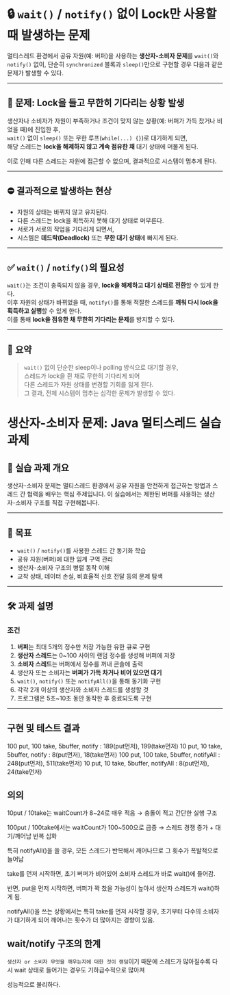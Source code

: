 # 🔒 `wait()` / `notify()` 없이 Lock만 사용할 때 발생하는 문제

멀티스레드 환경에서 공유 자원(예: 버퍼)을 사용하는 **생산자-소비자 문제**를 `wait()`와 `notify()` 없이, 단순히 `synchronized` 블록과 `sleep()`만으로 구현할 경우 다음과 같은 문제가 발생할 수 있다.

---

## 🧨 문제: **Lock을 들고 무한히 기다리는 상황 발생**

생산자나 소비자가 자원이 부족하거나 조건이 맞지 않는 상황(예: 버퍼가 가득 찼거나 비었을 때)에 진입한 후,  
`wait()` 없이 `sleep()` 또는 무한 루프(`while(...) {}`)로 대기하게 되면,  
해당 스레드는 **lock을 해제하지 않고 계속 점유한 채** 대기 상태에 머물게 된다.

이로 인해 다른 스레드는 자원에 접근할 수 없으며, 결과적으로 시스템이 멈추게 된다.

---

## ⛔ 결과적으로 발생하는 현상

- 자원의 상태는 바뀌지 않고 유지된다.
- 다른 스레드는 lock을 획득하지 못해 대기 상태로 머무른다.
- 서로가 서로의 작업을 기다리게 되면서,
- 시스템은 **데드락(Deadlock)** 또는 **무한 대기 상태**에 빠지게 된다.

---

## ✅ `wait()` / `notify()`의 필요성

`wait()`는 조건이 충족되지 않을 경우, **lock을 해제하고 대기 상태로 전환**할 수 있게 한다.  
이후 자원의 상태가 바뀌었을 때, `notify()`를 통해 적절한 스레드를 **깨워 다시 lock을 획득하고 실행**할 수 있게 한다.  
이를 통해 **lock을 점유한 채 무한히 기다리는 문제**를 방지할 수 있다.

---

## 📌 요약

> `wait()` 없이 단순한 sleep이나 polling 방식으로 대기할 경우,  
> 스레드가 lock을 쥔 채로 무한히 기다리게 되어  
> 다른 스레드가 자원 상태를 변경할 기회를 잃게 된다.  
> 그 결과, 전체 시스템이 멈추는 심각한 문제가 발생할 수 있다.


# 생산자-소비자 문제: Java 멀티스레드 실습 과제

## 🧩 실습 과제 개요

생산자-소비자 문제는 멀티스레드 환경에서 공유 자원을 안전하게 접근하는 방법과 스레드 간 협력을 배우는 핵심 주제입니다. 이 실습에서는 제한된 버퍼를 사용하는 생산자-소비자 구조를 직접 구현해봅니다.

---

## 🎯 목표

- `wait()` / `notify()`를 사용한 스레드 간 동기화 학습
- 공유 자원(버퍼)에 대한 임계 구역 관리
- 생산자-소비자 구조의 병렬 동작 이해
- 교착 상태, 데이터 손실, 비효율적 신호 전달 등의 문제 탐색

---

## 🛠️ 과제 설명

### 조건

1. **버퍼**는 최대 5개의 정수만 저장 가능한 유한 큐로 구현
2. **생산자 스레드**는 0~100 사이의 랜덤 정수를 생성해 버퍼에 저장
3. **소비자 스레드**는 버퍼에서 정수를 꺼내 콘솔에 출력
4. 생산자 또는 소비자는 **버퍼가 가득 차거나 비어 있으면 대기**
5. `wait()`, `notify()` 또는 `notifyAll()`을 통해 동기화 구현
6. 각각 2개 이상의 생산자와 소비자 스레드를 생성할 것
7. 프로그램은 5초~10초 동안 동작한 후 종료되도록 구현

---

## 구현 및 테스트 결과

100 put, 100 take, 5buffer, notify : 189(put먼저), 199(take먼저) 
10 put, 10 take, 5buffer, notify : 8(put먼저), 18(take먼저)
100 put, 100 take, 5buffer, notifyAll : 248(put먼저), 511(take먼저)
10 put, 10 take, 5buffer, notifyAll : 8(put먼저), 24(take먼저)

## 의의

10put / 10take는 waitCount가 8~24로 매우 적음 → 충돌이 적고 간단한 실행 구조

100put / 100take에서는 waitCount가 100~500으로 급증 → 스레드 경쟁 증가 + 대기/깨어남 반복 심화

특히 notifyAll()을 쓸 경우, 모든 스레드가 반복해서 깨어나므로 그 횟수가 폭발적으로 늘어남

take를 먼저 시작하면, 초기 버퍼가 비어있어 소비자 스레드가 바로 wait()에 들어감.

반면, put을 먼저 시작하면, 버퍼가 꽉 찼을 가능성이 높아서 생산자 스레드가 wait()하게 됨.

notifyAll()을 쓰는 상황에서는 특히 take를 먼저 시작할 경우, 초기부터 다수의 소비자가 대기하게 되어 깨어나는 횟수가 더 많아지는 경향이 있음.

## wait/notify 구조의 한계

`생산자 or 소비자 무엇을 깨우는지에 대한 것이 랜덤`이기 때문에 스레드가 많아질수록 다시 wait 상태로 들어가는 경우도 기하급수적으로 많아져

성능적으로 불리하다.